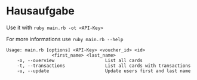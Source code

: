 # Hausaufgabe

Use it with `ruby main.rb -ot <API-Key>`

For more informations use `ruby main.rb --help`

```
Usage: main.rb [options] <API-Key> <voucher_id> <id>
                 <first_name> <last_name>
    -o, --overview                   List all cards
    -t, --transactions               List all cards with transactions
    -u, --update                     Update users first and last name
```
